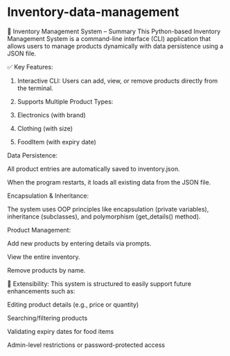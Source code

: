 # Inventory-data-management

🧾 Inventory Management System – Summary
This Python-based Inventory Management System is a command-line interface (CLI) application that allows users to manage products dynamically with data persistence using a JSON file.

✅ Key Features:
1) Interactive CLI: Users can add, view, or remove products directly from the terminal.

2) Supports Multiple Product Types:

3) Electronics (with brand)

4)  Clothing (with size)

5)  FoodItem (with expiry date)

Data Persistence:

All product entries are automatically saved to inventory.json.

When the program restarts, it loads all existing data from the JSON file.

Encapsulation & Inheritance:

The system uses OOP principles like encapsulation (private variables), inheritance (subclasses), and polymorphism (get_details() method).

Product Management:

Add new products by entering details via prompts.

View the entire inventory.

Remove products by name.

🔄 Extensibility:
This system is structured to easily support future enhancements such as:

Editing product details (e.g., price or quantity)

Searching/filtering products

Validating expiry dates for food items

Admin-level restrictions or password-protected access
